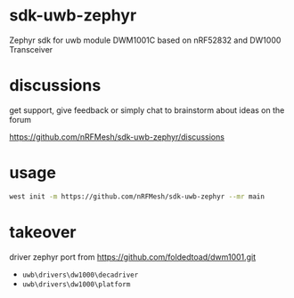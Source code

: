 # sdk-uwb-zephyr
Zephyr sdk for uwb module DWM1001C based on nRF52832 and DW1000 Transceiver
# discussions
get support, give feedback or simply chat to brainstorm about ideas on the forum

https://github.com/nRFMesh/sdk-uwb-zephyr/discussions


# usage
```bash
west init -m https://github.com/nRFMesh/sdk-uwb-zephyr --mr main
```

# takeover
driver zephyr port from https://github.com/foldedtoad/dwm1001.git

* `uwb\drivers\dw1000\decadriver`
* `uwb\drivers\dw1000\platform`
